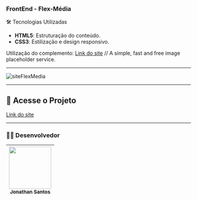 ### FrontEnd - Flex-Média



🛠️ Tecnologias Utilizadas
- **HTML5**: Estruturação do conteúdo.  
- **CSS3**: Estilização e design responsivo.  

<!--- **JavaScript**: Funcionalidades interativas e de acessibilidade.  .-->

Utilização do complemento: [Link do site](https://placehold.co/)
// A simple, fast and free image placeholder service.



---

![siteFlexMedia](https://github.com/user-attachments/assets/1f471b54-8949-4835-afab-6498c777632b)

---

## 🔗 Acesse o Projeto  
[Link do site](https://jtn-san.github.io/FrontEnd-FlexMedia/) 

---

### 👨‍💻 Desenvolvedor

|  [<img loading="lazy" src="https://avatars.githubusercontent.com/u/57300906?v=4" width=115><br><sub> Jonathan Santos </sub>](https://github.com/jtn-san) |
| :---: |
